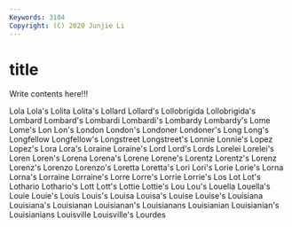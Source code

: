 ```yaml
---
Keywords: 3104
Copyright: (C) 2020 Junjie Li
---
```


# title

Write contents here!!!

Lola 
Lola's 
Lolita 
Lolita's 
Lollard 
Lollard's
Lollobrigida 
Lollobrigida's 
Lombard 
Lombard's 
Lombardi 
Lombardi's 
Lombardy 
Lombardy's 
Lome 
Lome's
Lon 
Lon's 
London 
London's 
Londoner 
Londoner's 
Long 
Long's 
Longfellow 
Longfellow's
Longstreet 
Longstreet's 
Lonnie 
Lonnie's 
Lopez 
Lopez's 
Lora 
Lora's 
Loraine 
Loraine's
Lord 
Lord's 
Lords 
Lorelei 
Lorelei's 
Loren 
Loren's 
Lorena 
Lorena's 
Lorene
Lorene's 
Lorentz 
Lorentz's 
Lorenz 
Lorenz's 
Lorenzo 
Lorenzo's 
Loretta 
Loretta's 
Lori
Lori's 
Lorie 
Lorie's 
Lorna 
Lorna's 
Lorraine 
Lorraine's 
Lorre 
Lorre's 
Lorrie
Lorrie's 
Los 
Lot 
Lot's 
Lothario 
Lothario's 
Lott 
Lott's 
Lottie 
Lottie's
Lou 
Lou's 
Louella 
Louella's 
Louie 
Louie's 
Louis 
Louis's 
Louisa 
Louisa's
Louise 
Louise's 
Louisiana 
Louisiana's 
Louisianan 
Louisianan's 
Louisianans 
Louisianian 
Louisianian's 
Louisianians
Louisville 
Louisville's 
Lourdes 
